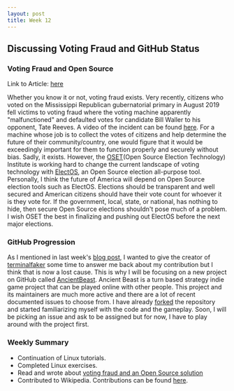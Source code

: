 ```yaml
---
layout: post
title: Week 12
---
```


## Discussing Voting Fraud and GitHub Status
### Voting Fraud and Open Source
Link to Article: [here](https://opensource.com/article/19/9/voting-fraud-open-source-solution?)  
  
Whether you know it or not, voting fraud exists. Very recently, citizens who voted on the Mississippi Republican gubernatorial primary in August 2019 fell victims to voting fraud where the voting machine apparently "malfunctioned" and defaulted votes for candidate Bill Waller to his opponent, Tate Reeves. A video of the incident can be found [here](https://twitter.com/STaylorRayburn/status/1166347828152680449). For a machine whose job is to collect the votes of citizens and help determine the future of their community/country, one would figure that it would be exceedingly important for them to function properly and securely without bias. Sadly, it exists. However, the [OSET](https://www.osetfoundation.org/)(Open Source Election Technology) Institute is working hard to change the current landscape of voting technology with [ElectOS](https://trustthevote.org/wp-content/uploads/2017/05/electos_architecturetour.pdf), an Open Source election all-purpose tool. Personally, I think the future of America will depend on Open Source election tools such as ElectOS. Elections should be transparent and well secured and American citizens should have their vote count for whoever it is they vote for. If the government, local, state, or national, has nothing to hide, then secure Open Source elections shouldn't pose much of a problem. I wish OSET the best in finalizing and pushing out ElectOS before the next major elections.  
### GitHub Progression
As I mentioned in last week's [blog post](https://hunter-college-ossd-fall-2019.github.io/jxuan101-weekly/week11/), I wanted to give the creator of [terminalfaker](https://github.com/syntaxseed/terminalfaker) some time to answer me back about my contribution but I think that is now a lost cause. This is why I will be focusing on a new project on GitHub called [AncientBeast](https://github.com/FreezingMoon/AncientBeast). Ancient Beast is a turn based strategy indie game project that can be played online with other people. This project and its maintainers are much more active and there are a lot of recent documented issues to choose from. I have already [forked](https://github.com/jxuan101/AncientBeast) the repository and started familiarizing myself with the code and the gameplay. Soon, I will be picking an issue and ask to be assigned but for now, I have to play around with the project first.
### Weekly Summary
  * Continuation of Linux tutorials.
  * Completed Linux exercises.
  * Read and wrote about [voting fraud and an Open Source solution](https://opensource.com/article/19/9/voting-fraud-open-source-solution?)
  * Contributed to Wikipedia. Contributions can be found [here](https://hunter-college-ossd-fall-2019.github.io/jxuan101-weekly/contributions/).
